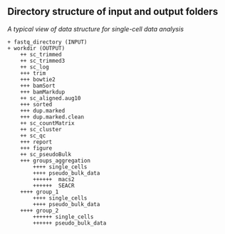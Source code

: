 ## Directory structure of input and output folders 

*A typical view of data structure for single-cell data analysis*


```
+ fastq_directory (INPUT)
+ workdir (OUTPUT)
    ++ sc_trimmed
    ++ sc_trimmed3
    ++ sc_log
	+++ trim
	+++ bowtie2
	+++ bamSort
	+++ bamMarkdup
    ++ sc_aligned.aug10
	+++ sorted
	+++ dup.marked
	+++ dup.marked.clean
    ++ sc_countMatrix
    ++ sc_cluster
    ++ sc_qc
	+++ report
	+++ figure
    ++ sc_pseudoBulk
	+++ groups_aggregation
	    ++++ single_cells
	    ++++ pseudo_bulk_data
		++++++  macs2
		++++++  SEACR
	++++ group_1
	    ++++ single_cells
	    ++++ pseudo_bulk_data
	++++ group_2
		++++++ single_cells
		++++++ pseudo_bulk_data
```

